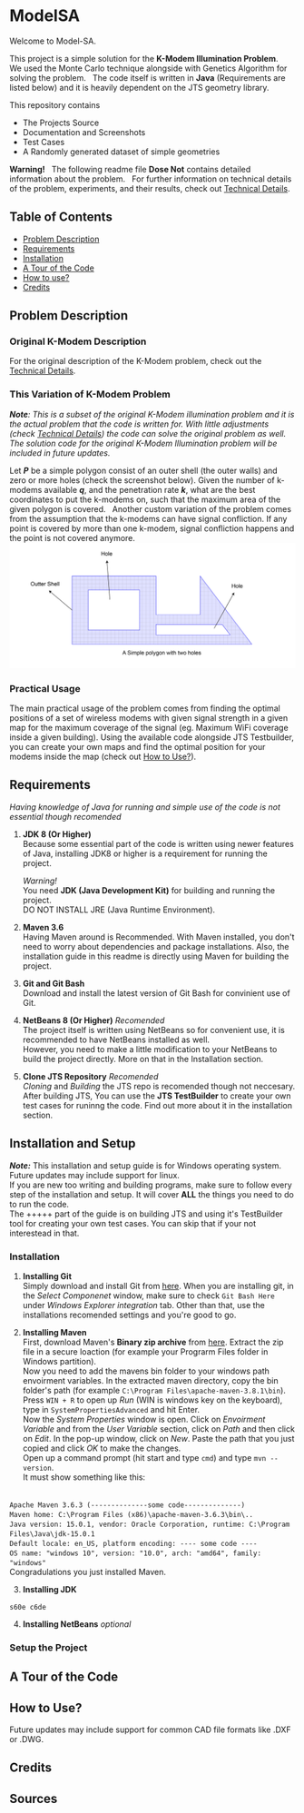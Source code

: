 # ModelSA

Welcome to Model-SA.   

This project is a simple solution for the **K-Modem Illumination Problem**.  
We used the Monte Carlo technique alongside with Genetics Algorithm for solving the problem.  
The code itself is written in __Java__ (Requirements are listed below) and it is heavily dependent on the JTS geometry library.   

This repository contains   
- The Projects Source   
- Documentation and Screenshots   
- Test Cases   
- A Randomly generated dataset of simple geometries   

**Warning!**   
The following readme file **Dose Not** contains detailed information about the problem.  
For further information on technical details of the problem, experiments, and their results, check out [Technical Details](TechincalDetails.md).

## Table of Contents
* [Problem Description](#problem-description)
* [Requirements](#requirements)
* [Installation](#installation) 
* [A Tour of the Code](#a_tour_of_the_code) 
* [How to use?](#how_to_use?)
* [Credits](#credits)  

## Problem Description
### Original K-Modem Description
For the original description of the K-Modem problem, check out the [Technical Details](TechincalDetails.md#problem_description).

### This Variation of K-Modem Problem
_**Note**: This is a subset of the original K-Modem illumination problem and it is the actual problem that the code is written for. With little adjustments (check [Technical Details](TechincalDetails.md#problem_description)) the code can solve the original problem as well. The solution code for the original K-Modem Illumination problem will be included in future updates._  
  

Let **_P_** be a simple polygon consist of an outer shell (the outer walls) and zero or more holes (check the screenshot below). Given the number of k-modems available **_q_**, and the penetration rate **_k_**, what are the best coordinates to put the k-modems on, such that the maximum area of the given polygon is covered.   
Another custom variation of the problem comes from the assumption that the k-modems can have signal confliction. If any point is covered by more than one k-modem, signal confliction happens and the point is not covered anymore.   
![sc1](/docs/screenshots/sc1.jpg)

### Practical Usage
The main practical usage of the problem comes from finding the optimal positions of a set of wireless modems with given signal strength in a given map for the maximum coverage of the signal (eg. Maximum WiFi coverage inside a given building).
Using the available code alongside JTS Testbuilder, you can create your own maps and find the optimal position for your modems inside the map (check out [How to Use?](#how_to_use?)).


## Requirements
_Having knowledge of Java for running and simple use of the code is not essential though recomended_  
  
1. **JDK 8 (Or Higher)**   
Because some essential part of the code is written using newer features of Java, installing JDK8 or higher is a requirement for running the project. 

    *Warning!*  
    You need **JDK (Java Development Kit)** for building and running the project.  
    DO NOT INSTALL JRE (Java Runtime Environment).   
2. **Maven 3.6**  
Having Maven around is Recommended. With Maven installed, you don't need to worry about dependencies and package installations. Also, the installation guide in this readme is directly using Maven for building the project.

3. **Git and Git Bash**  
Download and install the latest version of Git Bash for convinient use of Git.

4. **NetBeans 8 (Or Higher)** _Recomended_  
The project itself is written using NetBeans so for convenient use, it is recommended to have NetBeans installed as well.  
However, you need to make a little modification to your NetBeans to build the project directly. More on that in the Installation section.  

5. **Clone JTS Repository** _Recomended_  
_Cloning_ and _Building_ the JTS repo is recomended though not neccesary. After building JTS, You can use the **JTS TestBuilder** to create your own test cases for runinng the code. Find out more about it in the installation section.  

## Installation and Setup
**_Note:_** This installation and setup guide is for Windows operating system. Future updates may include support for linux.  
If you are new too writing and building programs, make sure to follow every step of the installation and setup. It will cover **ALL** the things you need to do to run the code.  
The +++++ part of the guide is on building JTS and using it's TestBuilder tool for creating your own test cases. You can skip that if your not interestead in that. 
### Installation  

1. **Installing Git**  
Simply download and install Git from [here](https://git-scm.com/downloads). When you are installing git, in the *Select Componenet* window, make sure to check `Git Bash Here` under *Windows Explorer integration* tab. Other than that, use the installations recomended settings and you're good to go.  

2. **Installing Maven**  
First, download Maven's **Binary zip archive** from [here](https://maven.apache.org/download.cgi). Extract the zip file in a secure loaction (for example your Prograrm Files folder in Windows partition).  
Now you need to add the mavens bin folder to your windows path envoirment variables. In the extracted maven directory, copy the bin folder's path (for example `C:\Program Files\apache-maven-3.8.1\bin`).  
Press `WIN + R` to open up *Run* (WIN is windows key on the keyboard), type in `SystemPropertiesAdvanced` and hit Enter.  
Now the *System Properties* window is open. Click on *Envoirment Variable* and from the _User Variable_ section, click on _Path_ and then click on _Edit_. In the pop-up window, click on _New_. Paste the path that you just copied and click _OK_ to make the changes.  
Open up a command prompt (hit start and type `cmd`) and type `mvn --version`.  
It must show something like this:       
    
<code>
Apache Maven 3.6.3 (--------------some code--------------)
Maven home: C:\Program Files (x86)\apache-maven-3.6.3\bin\..
Java version: 15.0.1, vendor: Oracle Corporation, runtime: C:\Program Files\Java\jdk-15.0.1
Default locale: en_US, platform encoding: ---- some code ----
OS name: "windows 10", version: "10.0", arch: "amd64", family: "windows"
</code>   
Congradulations you just installed Maven. 

3. **Installing JDK**  
```
s60e c6de
```

4. **Installing NetBeans** _optional_  

### Setup the Project

## A Tour of the Code

## How to Use?
Future updates may include support for common CAD file formats like .DXF or .DWG.
## Credits

## Sources